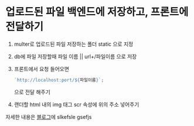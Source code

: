 # 업로드된 파일 백엔드에 저장하고, 프론트에 전달하기

1. multer로 업로드된 파일 저장하는 폴더 static 으로 지정

2. db에 파일 저장할때 파일 이름 || url+/파일이름 으로 저장

3. 프론트에서 요청 들어오면

   ```javascript
   `http://localhost:port/${파일이름}`;
   ```

   으로 전달 해주기

4. 랜더할 html 내의 img 태그 scr 속성에 위의 주소 넣어주기

자세한 내용은 [블로그]()에
slkefsle
gsefjs
